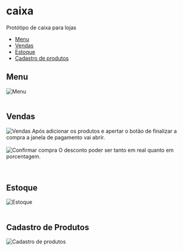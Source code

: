# caixa
Protótipo de caixa para lojas
<ul>
  <li><a href="#Menu">Menu</a></li>
  <li><a href="#Vendas">Vendas</a></li>
  <li><a href="#Estoque">Estoque</a></li>
  <li><a href="#Cadastro de produtos">Cadastro de produtos</a></li>
</ul>


<h2>Menu</h2>
<img src="https://user-images.githubusercontent.com/67676175/204076073-de47224e-d4a1-4f1a-a477-5c5e27a88fa5.png" alt="Menu">
<br><br>

<h2 id="vendas">Vendas</h2>
<img src="https://user-images.githubusercontent.com/67676175/204076094-b505f244-87b9-49c2-9927-b3fb884a35d1.png" alt="Vendas">
Após adicionar os produtos e apertar o botão de finalizar a compra a janela de pagamento vai abrir. <br>
<br>
<img src="https://user-images.githubusercontent.com/67676175/204076142-7d140ece-c933-4d1c-a3f8-bee42d3e4a0e.png" alt="Confirmar compra">
O desconto poder ser tanto em real quanto em porcentagem.
<br><br><br>


<h2 id="estoque">Estoque</h2>
<img src="https://user-images.githubusercontent.com/67676175/204076224-2f320b26-d22e-491a-a1a2-d9d17a25aa3a.png" alt="Estoque">
<br><br>


<h2 id="cadastro de produtos">Cadastro de Produtos</h2>
<img src="https://user-images.githubusercontent.com/67676175/204093005-0191b4ab-999b-44f1-9f58-597abf7f7898.png" alt="Cadastro de produtos">


<h2></h2>


<h2></h2>
